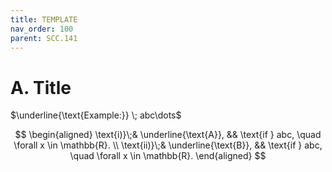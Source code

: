```yaml
---
title: TEMPLATE
nav_order: 100
parent: SCC.141
---
```

# A. Title

$\underline{\text{Example:}} \; abc\dots$

$$
\begin{aligned}
\text{i)}\;& \underline{\text{A}}, && \text{if } abc, \quad \forall x \in \mathbb{R}. \\
\text{ii)}\;& \underline{\text{B}}, && \text{if } abc, \quad \forall x \in \mathbb{R}.
\end{aligned}
$$